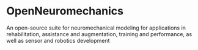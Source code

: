 # OpenNeuromechanics
An open-source suite for neuromechanical modeling for applications in rehabilitation, assistance and augmentation, training and performance, as well as sensor and robotics development
